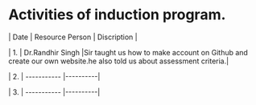 # Activities of induction program.

| Date | Resource Person | Discription |

| 1. | Dr.Randhir Singh |Sir taught us how to make account on Github and create our own website.he also told us about assessment criteria.|

| 2. | ----------- |----------|

| 3. | ----------- |----------|
